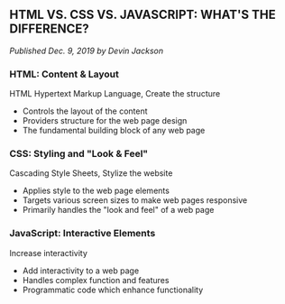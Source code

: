 ## HTML VS. CSS VS. JAVASCRIPT: WHAT'S THE DIFFERENCE?

*Published Dec. 9, 2019 by Devin Jackson*

### HTML: Content & Layout

HTML Hypertext Markup Language, Create the structure

- Controls the layout of the content
- Providers structure for the web page design
- The fundamental building block of any web page

### CSS: Styling and "Look & Feel"

Cascading Style Sheets, Stylize the website

- Applies style to the web page elements
- Targets various screen sizes to make web pages responsive
- Primarily handles the "look and feel" of a web page

### JavaScript: Interactive Elements

Increase interactivity

- Add interactivity to a web page
- Handles complex function and features
- Programmatic code which enhance functionality
